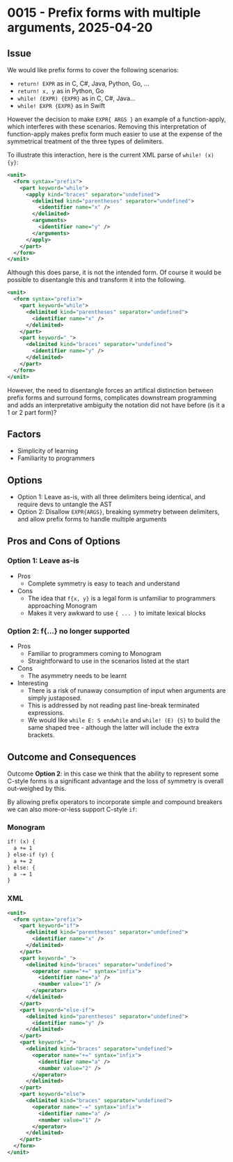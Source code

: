 # 0015 - Prefix forms with multiple arguments, 2025-04-20

## Issue

We would like prefix forms to cover the following scenarios:

- `return! EXPR` as in C, C#, Java, Python, Go, ...
- `return! x, y` as in Python, Go
- `while! (EXPR) {EXPR}` as in C, C#, Java...
- `while! EXPR {EXPR}` as in Swift

However the decision to make `EXPR{ ARGS }` an example of a function-apply,
which interferes with these scenarios. Removing this interpretation of
function-apply makes prefix form much easier to use at the expense of the
symmetrical treatment of the three types of delimiters.

To illustrate this interaction, here is the current XML parse of `while! (x) {y}`:
```xml
<unit>
  <form syntax="prefix">
    <part keyword="while">
      <apply kind="braces" separator="undefined">
        <delimited kind="parentheses" separator="undefined">
          <identifier name="x" />
        </delimited>
        <arguments>
          <identifier name="y" />
        </arguments>
      </apply>
    </part>
  </form>
</unit>
```

Although this does parse, it is not the intended form. Of course it would 
be possible to disentangle this and transform it into the following.

```xml
<unit>
  <form syntax="prefix">
    <part keyword="while">
      <delimited kind="parentheses" separator="undefined">
        <identifier name="x" />
      </delimited>
    </part>
    <part keyword="_">
      <delimited kind="braces" separator="undefined">
        <identifier name="y" />
      </delimited>
    </part>
  </form>
</unit>
```

However, the need to disentangle forces an artifical distinction between prefix
forms and surround forms, complicates downstream programming and adds an
interpretative ambiguity the notation did not have before (is it a 1 or 2 part
form)?


## Factors

- Simplicity of learning
- Familiarity to programmers

## Options

- Option 1: Leave as-is, with all three delimiters being identical, and require
  devs to untangle the AST
- Option 2: Disallow `EXPR{ARGS}`, breaking symmetry between delimiters, and
  allow prefix forms to handle multiple arguments

## Pros and Cons of Options

### Option 1: Leave as-is

- Pros
  - Complete symmetry is easy to teach and understand
- Cons
  - The idea that `f{x, y}` is a legal form is unfamiliar to programmers
    approaching Monogram
  - Makes it very awkward to use `{ ... }` to imitate lexical blocks

### Option 2: f{...} no longer supported

- Pros
  - Familiar to programmers coming to Monogram
  - Straightforward to use in the scenarios listed at the start
- Cons
  - The asymmetry needs to be learnt
- Interesting
  - There is a risk of runaway consumption of input when arguments are
    simply justaposed.
  - This is addressed by not reading past line-break terminated expressions.
  - We would like `while E: S endwhile` and `while! (E) {S}` to build the 
    same shaped tree - although the latter will include the extra brackets.

## Outcome and Consequences

Outcome **Option 2**: in this case we think that the ability to represent
some C-style forms is a significant advantage and the loss of symmetry is
overall out-weighed by this. 

By allowing prefix operators to incorporate simple and compound breakers
we can also more-or-less support C-style `if`:

### Monogram
```txt
if! (x) {
  a += 1
} else-if (y) {
  a += 2
} else: {
  a -= 1
}
```

### XML
```xml
<unit>
  <form syntax="prefix">
    <part keyword="if">
      <delimited kind="parentheses" separator="undefined">
        <identifier name="x" />
      </delimited>
    </part>
    <part keyword="_">
      <delimited kind="braces" separator="undefined">
        <operator name="+=" syntax="infix">
          <identifier name="a" />
          <number value="1" />
        </operator>
      </delimited>
    </part>
    <part keyword="else-if">
      <delimited kind="parentheses" separator="undefined">
        <identifier name="y" />
      </delimited>
    </part>
    <part keyword="_">
      <delimited kind="braces" separator="undefined">
        <operator name="+=" syntax="infix">
          <identifier name="a" />
          <number value="2" />
        </operator>
      </delimited>
    </part>
    <part keyword="else">
      <delimited kind="braces" separator="undefined">
        <operator name="-=" syntax="infix">
          <identifier name="a" />
          <number value="1" />
        </operator>
      </delimited>
    </part>
  </form>
</unit>
```

